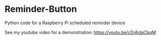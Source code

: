 # Reminder-Button
Python code for a Raspberry Pi scheduled reminder device

See my youtube video for a demonstration: https://youtu.be/cDi4jdaCbqM
